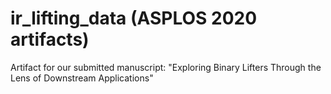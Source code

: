 # ir_lifting_data (ASPLOS 2020 artifacts)
Artifact for our submitted manuscript: "Exploring Binary Lifters Through the Lens of Downstream Applications"
